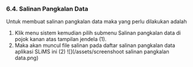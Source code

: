 ### 6.4. Salinan Pangkalan Data

Untuk membuat salinan pangkalan data maka yang perlu dilakukan adalah

1. Klik menu sistem kemudian pilih submenu Salinan pangkalan data di pojok kanan atas tampilan jendela \(1\). 
2. Maka akan muncul file salinan pada daftar salinan pangkalan data aplikasi SLiMS ini \(2\) ![](/assets/screenshoot salinan pangkalan data.png)



